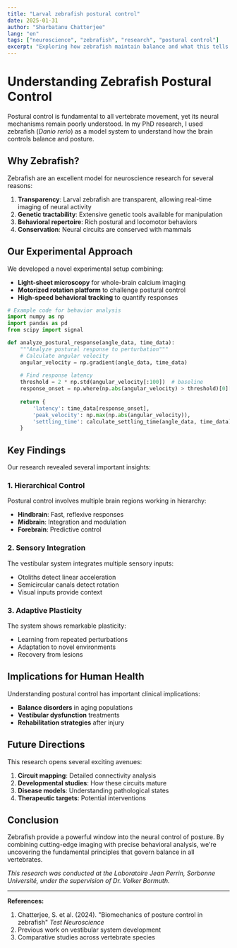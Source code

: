 ```yaml
---
title: "Larval zebrafish postural control"
date: 2025-01-31
author: "Sharbatanu Chatterjee"
lang: "en"
tags: ["neuroscience", "zebrafish", "research", "postural control"]
excerpt: "Exploring how zebrafish maintain balance and what this tells us about vertebrate neural control systems."
---
```


# Understanding Zebrafish Postural Control

Postural control is fundamental to all vertebrate movement, yet its neural mechanisms remain poorly understood. In my PhD research, I used zebrafish (*Danio rerio*) as a model system to understand how the brain controls balance and posture.

## Why Zebrafish?

Zebrafish are an excellent model for neuroscience research for several reasons:

1. **Transparency**: Larval zebrafish are transparent, allowing real-time imaging of neural activity
2. **Genetic tractability**: Extensive genetic tools available for manipulation
3. **Behavioral repertoire**: Rich postural and locomotor behaviors
4. **Conservation**: Neural circuits are conserved with mammals

## Our Experimental Approach

We developed a novel experimental setup combining:

- **Light-sheet microscopy** for whole-brain calcium imaging
- **Motorized rotation platform** to challenge postural control
- **High-speed behavioral tracking** to quantify responses

```python
# Example code for behavior analysis
import numpy as np
import pandas as pd
from scipy import signal

def analyze_postural_response(angle_data, time_data):
    """Analyze postural response to perturbation"""
    # Calculate angular velocity
    angular_velocity = np.gradient(angle_data, time_data)
    
    # Find response latency
    threshold = 2 * np.std(angular_velocity[:100])  # baseline
    response_onset = np.where(np.abs(angular_velocity) > threshold)[0][0]
    
    return {
        'latency': time_data[response_onset],
        'peak_velocity': np.max(np.abs(angular_velocity)),
        'settling_time': calculate_settling_time(angle_data, time_data)
    }
```

## Key Findings

Our research revealed several important insights:

### 1. Hierarchical Control
Postural control involves multiple brain regions working in hierarchy:
- **Hindbrain**: Fast, reflexive responses
- **Midbrain**: Integration and modulation
- **Forebrain**: Predictive control

### 2. Sensory Integration
The vestibular system integrates multiple sensory inputs:
- Otoliths detect linear acceleration
- Semicircular canals detect rotation
- Visual inputs provide context

### 3. Adaptive Plasticity
The system shows remarkable plasticity:
- Learning from repeated perturbations
- Adaptation to novel environments
- Recovery from lesions

## Implications for Human Health

Understanding postural control has important clinical implications:

- **Balance disorders** in aging populations
- **Vestibular dysfunction** treatments
- **Rehabilitation strategies** after injury

## Future Directions

This research opens several exciting avenues:

1. **Circuit mapping**: Detailed connectivity analysis
2. **Developmental studies**: How these circuits mature
3. **Disease models**: Understanding pathological states
4. **Therapeutic targets**: Potential interventions

## Conclusion

Zebrafish provide a powerful window into the neural control of posture. By combining cutting-edge imaging with precise behavioral analysis, we're uncovering the fundamental principles that govern balance in all vertebrates.

*This research was conducted at the Laboratoire Jean Perrin, Sorbonne Université, under the supervision of Dr. Volker Bormuth.*

---

**References:**
1. Chatterjee, S. et al. (2024). "Biomechanics of posture control in zebrafish" *Test Neuroscience*
2. Previous work on vestibular system development
3. Comparative studies across vertebrate species